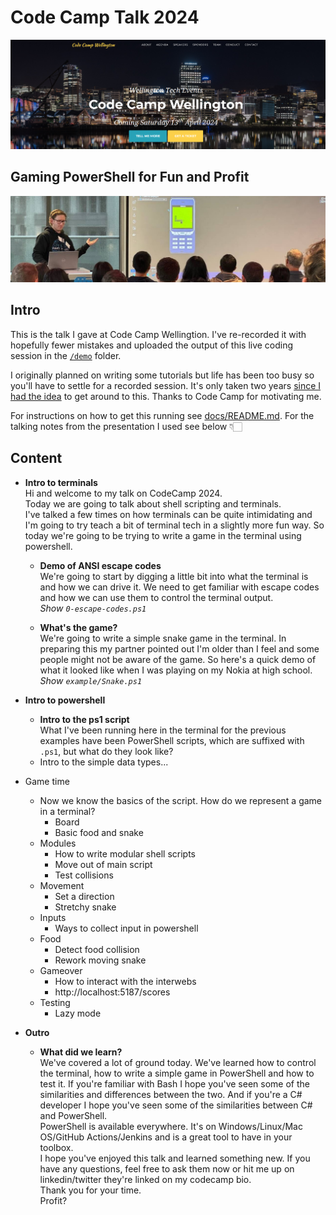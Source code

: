 # Code Camp Talk 2024

[![Code Camp Pic](docs/image.png)](https://www.codecampwellington.nz/)

## Gaming PowerShell for Fun and Profit

![Pic of Me](docs/image-of-me.png)

## Intro

This is the talk I gave at Code Camp Wellingtion. I've re-recorded it with hopefully fewer mistakes and uploaded the output of this live coding session in the [`/demo`](/demo) folder.

I originally planned on writing some tutorials but life has been too busy so you'll have to settle for a recorded session. It's only taken two years [since I had the idea](https://twitter.com/shaun_lawrie/status/1574924600210706433) to get around to this. Thanks to Code Camp for motivating me.

For instructions on how to get this running see [docs/README.md](docs/README.md). For the talking notes from the presentation I used see below 👇🏻

## Content

- **Intro to terminals**  
  Hi and welcome to my talk on CodeCamp 2024.  
  Today we are going to talk about shell scripting and terminals.  
  I've talked a few times on how terminals can be quite intimidating and I'm going to try teach a bit of terminal tech in a slightly more fun way. So today we're going to be trying to write a game in the terminal using powershell.

  - **Demo of ANSI escape codes**  
    We're going to start by digging a little bit into what the terminal is and how we can drive it. We need to get familiar with escape codes and how we can use them to control the terminal output.  
    *Show `0-escape-codes.ps1`*
  
  - **What's the game?**  
    We're going to write a simple snake game in the terminal. In preparing this my partner pointed out I'm older than I feel and some people might not be aware of the game. So here's a quick demo of what it looked like when I was playing on my Nokia at high school.  
    *Show `example/Snake.ps1`*

- **Intro to powershell**
  - **Intro to the ps1 script**  
    What I've been running here in the terminal for the previous examples have been PowerShell scripts, which are suffixed with `.ps1`, but what do they look like?
  - Intro to the simple data types...
- Game time
  - Now we know the basics of the script. How do we represent a game in a terminal?
    - Board
    - Basic food and snake
  - Modules
    - How to write modular shell scripts
    - Move out of main script
    - Test collisions
  - Movement
    - Set a direction
    - Stretchy snake
  - Inputs
    - Ways to collect input in powershell
  - Food
    - Detect food collision
    - Rework moving snake
  - Gameover
    - How to interact with the interwebs
    - http://localhost:5187/scores
  - Testing
    - Lazy mode

- **Outro**
  - **What did we learn?**  
    We've covered a lot of ground today. We've learned how to control the terminal, how to write a simple game in PowerShell and how to test it. If you're familiar with Bash I hope you've seen some of the similarities and differences between the two. And if you're a C# developer I hope you've seen some of the similarities between C# and PowerShell.  
    PowerShell is available everywhere. It's on Windows/Linux/Mac OS/GitHub Actions/Jenkins and is a great tool to have in your toolbox.  
    I hope you've enjoyed this talk and learned something new. If you have any questions, feel free to ask them now or hit me up on linkedin/twitter they're linked on my codecamp bio.  
    Thank you for your time.  
    Profit?
